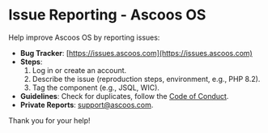 # Issue Reporting - Ascoos OS

Help improve Ascoos OS by reporting issues:
- **Bug Tracker**: [https://issues.ascoos.com](https://issues.ascoos.com)
- **Steps**:
  1. Log in or create an account.
  2. Describe the issue (reproduction steps, environment, e.g., PHP 8.2).
  3. Tag the component (e.g., JSQL, WIC).
- **Guidelines**: Check for duplicates, follow the [Code of Conduct](CODE_OF_CONDUCT.md).
- **Private Reports**: [support@ascoos.com](mailto:support@ascoos.com).

Thank you for your help!